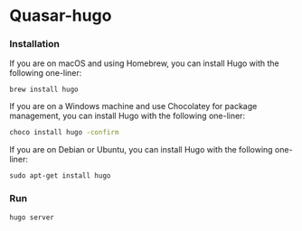 # Quasar-hugo

### Installation

If you are on macOS and using Homebrew, you can install Hugo with the following one-liner:

	brew install hugo

If you are on a Windows machine and use Chocolatey for package management, you can install Hugo with the following one-liner:
```sh
choco install hugo -confirm
```

If you are on Debian or Ubuntu, you can install Hugo with the following one-liner:

    sudo apt-get install hugo
    
### Run

    hugo server
    




